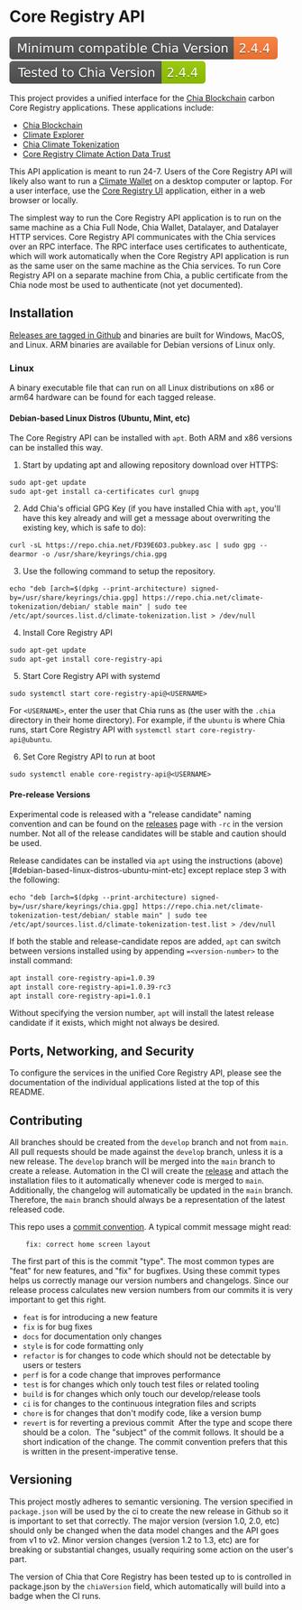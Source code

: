# Core Registry API

![Minimum Chia Version](https://raw.githubusercontent.com/Chia-Network/core-registry-api/main/minimumChiaVersion.svg)  
![Tested Up to Chia Version](https://raw.githubusercontent.com/Chia-Network/core-registry-api/main/testedChiaVersion.svg)

​This project provides a unified interface for the [Chia Blockchain](https://github.com/Chia-Network/chia-blockchain) carbon Core Registry applications.  These applications include:

* [Chia Blockchain](https://github.com/Chia-Network/chia-blockchain)
* [Climate Explorer](https://github.com/Chia-Network/climate-token-driver)
* [Chia Climate Tokenization](https://github.com/Chia-Network/climate-token-driver)
* [Core Registry Climate Action Data Trust](https://github.com/Chia-Network/core-registry-cadt)

This API application is meant to run 24-7.  Users of the Core Registry API will likely also want to run a [Climate Wallet](https://github.com/Chia-Network/Climate-Wallet) on a desktop computer or laptop.  For a user interface, use the [Core Registry UI](https://github.com/Chia-Network/core-registry-ui) application, either in a web browser or locally.  

The simplest way to run the Core Registry API application is to run on the same machine as a Chia Full Node, Chia Wallet, Datalayer, and Datalayer HTTP services.  Core Registry API communicates with the Chia services over an RPC interface.  The RPC interface uses certificates to authenticate, which will work automatically when the Core Registry API application is run as the same user on the same machine as the Chia services.  To run Core Registry API on a separate machine from Chia, a public certificate from the Chia node most be used to authenticate (not yet documented).

## Installation

[Releases are tagged in Github](https://github.com/Chia-Network/core-registry-api/releases) and binaries are built for Windows, MacOS, and Linux.  ARM binaries are available for Debian versions of Linux only. 

### Linux

A binary executable file that can run on all Linux distributions on x86 or arm64 hardware can be found for each tagged release.  

#### Debian-based Linux Distros (Ubuntu, Mint, etc)

The Core Registry API can be installed with `apt`.  Both ARM and x86 versions can be installed this way. 

1. Start by updating apt and allowing repository download over HTTPS:

```
sudo apt-get update
sudo apt-get install ca-certificates curl gnupg
```

2.  Add Chia's official GPG Key (if you have installed Chia with `apt`, you'll have this key already and will get a message about overwriting the existing key, which is safe to do):

```
curl -sL https://repo.chia.net/FD39E6D3.pubkey.asc | sudo gpg --dearmor -o /usr/share/keyrings/chia.gpg
```

3. Use the following command to setup the repository.

```
echo "deb [arch=$(dpkg --print-architecture) signed-by=/usr/share/keyrings/chia.gpg] https://repo.chia.net/climate-tokenization/debian/ stable main" | sudo tee /etc/apt/sources.list.d/climate-tokenization.list > /dev/null

```

4.  Install Core Registry API

```
sudo apt-get update
sudo apt-get install core-registry-api
```

5.  Start Core Registry API with systemd

```
sudo systemctl start core-registry-api@<USERNAME>
```
For `<USERNAME>`, enter the user that Chia runs as (the user with the `.chia` directory in their home directory).  For example, if the `ubuntu` is where Chia runs, start Core Registry API with `systemctl start core-registry-api@ubuntu`.

6.  Set Core Registry API to run at boot

```
sudo systemctl enable core-registry-api@<USERNAME>
```

#### Pre-release Versions

Experimental code is released with a "release candidate" naming convention and can be found on the [releases](/releases) page with `-rc` in the version number. Not all of the release candidates will be stable and caution should be used.  

Release candidates can be installed via `apt` using the instructions (above)[#debian-based-linux-distros-ubuntu-mint-etc] except replace step 3 with the following:

```
echo "deb [arch=$(dpkg --print-architecture) signed-by=/usr/share/keyrings/chia.gpg] https://repo.chia.net/climate-tokenization-test/debian/ stable main" | sudo tee /etc/apt/sources.list.d/climate-tokenization-test.list > /dev/null
```

If both the stable and release-candidate repos are added, `apt` can switch between versions installed using by appending `=<version-number>` to the install command:

```
apt install core-registry-api=1.0.39
apt install core-registry-api=1.0.39-rc3
apt install core-registry-api=1.0.1
```

Without specifying the version number, `apt` will install the latest release candidate if it exists, which might not always be desired. 

## Ports, Networking, and Security

To configure the services in the unified Core Registry API, please see the documentation of the individual applications listed at the top of this README.  

## Contributing

All branches should be created from the `develop` branch and not from `main`.  All pull requests should be made against the `develop` branch, unless it is a new release.  The `develop` branch will be merged into the `main` branch to create a release.  Automation in the CI will create the [release](https://github.com/Chia-Network/core-registry-api/releases) and attach the installation files to it automatically whenever code is merged to `main`.  Additionally, the changelog will automatically be updated in the `main` branch.  Therefore, the `main` branch should always be a representation of the latest released code.  

​This repo uses a [commit convention](https://www.conventionalcommits.org/en/v1.0.0/). A typical commit message might read:
​
```
    fix: correct home screen layout
```
​
The first part of this is the commit "type". The most common types are "feat" for new features, and "fix" for bugfixes. Using these commit types helps us correctly manage our version numbers and changelogs. Since our release process calculates new version numbers from our commits it is very important to get this right.
​

- `feat` is for introducing a new feature
- `fix` is for bug fixes
- `docs` for documentation only changes
- `style` is for code formatting only
- `refactor` is for changes to code which should not be detectable by users or testers
- `perf` is for a code change that improves performance
- `test` is for changes which only touch test files or related tooling
- `build` is for changes which only touch our develop/release tools
- `ci` is for changes to the continuous integration files and scripts
- `chore` is for changes that don't modify code, like a version bump
- `revert` is for reverting a previous commit
  ​
  After the type and scope there should be a colon.
  ​
  The "subject" of the commit follows. It should be a short indication of the change. The commit convention prefers that this is written in the present-imperative tense.

## Versioning

This project mostly adheres to semantic versioning.  The version specified in `package.json` will be used by the ci to create the new release in Github so it is important to set that correctly.  The major version (version 1.0, 2.0, etc) should only be changed when the data model changes and the API goes from v1 to v2.  Minor version changes (version 1.2 to 1.3, etc) are for breaking or substantial changes, usually requiring some action on the user's part.

The version of Chia that Core Registry has been tested up to is controlled in package.json by the `chiaVersion` field, which automatically will build into a badge when the CI runs. 
